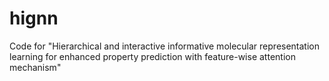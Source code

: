 # hignn
Code for "Hierarchical and interactive  informative molecular representation learning for enhanced property prediction with feature-wise attention mechanism"
